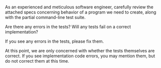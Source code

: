 As an experienced and meticulous software engineer, carefully review the attached specs concerning behavior of a program we need to create, along with the partial command-line test suite.

Are there any errors in the tests? Will any tests fail on a correct implementation?

If you see any errors in the tests, please fix them.

At this point, we are only concerned with whether the tests themselves are correct. If you see implementation code errors, you may mention them, but do not correct them at this time.
